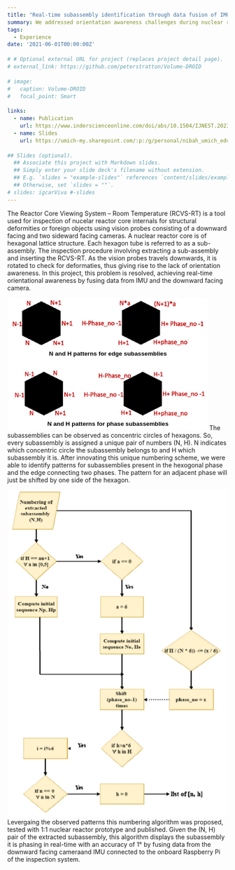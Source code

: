 ```yaml
---
title: "Real-time subassembly identification through data fusion of IMU and camera for an nuclear reactor core inspection system"
summary: We addressed orientation awareness challenges during nuclear reactor core inspections by designing a unique numbering scheme. Using this scheme, we developed an algorithm that fuses IMU and camera data, enabling real-time orientation tracking as the inspection system navigates through the reactor core.
tags:
  - Experience
date: '2021-06-01T00:00:00Z'

# # Optional external URL for project (replaces project detail page).
# external_link: https://github.com/peterstratton/Volume-DROID

# image:
#   caption: Volume-DROID
#   focal_point: Smart

links:
  - name: Publication
    url: https://www.inderscienceonline.com/doi/abs/10.1504/IJNEST.2023.132651
  - name: Slides
    url: https://umich-my.sharepoint.com/:p:/g/personal/nibah_umich_edu/EZCsTqYZsxBGjAFp5k5WuEUB5N0gOSpENNT0QiZMe_sQvA?e=h7O5dI

## Slides (optional).
  ## Associate this project with Markdown slides.
  ## Simply enter your slide deck's filename without extension.
  ## E.g. `slides = "example-slides"` references `content/slides/example-slides.md`.
  ## Otherwise, set `slides = ""`.
# slides: igcarViva #-slides
---
```


The Reactor Core Viewing System – Room Temperature (RCVS-RT) is a tool used for inspection of nucelar reactor core internals for structural deformities or foreign objects using vision probes consisting of a downward facing and two sideward facing cameras. A nuclear reactor core is of hexagonal lattice structure. Each hexagon tube is referred to as a sub-assembly. The inspection procedure involving extracting a sub-assembly and inserting the RCVS-RT. As the vision probes travels downwards, it is rotated to check for deformaties, thus giving rise to the lack of orientation awareness. In this project, this problem is resolved, achieving real-time orientational awareness by fusing data from IMU and the downward facing camera.

![screen render text](phaseEdgePattern.png)
The subassemblies can be observed as concentric circles of hexagons. So, every subassembly is assigned a unique pair of numbers (N, H). N indicates which concentric circle the subassembly belongs to and H which subassembly it is. After innovating this unique numbering scheme, we were able to identify patterns for subassemblies present in the hexogonal phase and the edge connecting two phases. The pattern for an adjacent phase will just be shifted by one side of the hexagon.

![screen render text](numberingAlgo.png "Numbering Algorithm")
Levergaing the observed patterns this numbering algorithm was proposed, tested with 1:1 nuclear reactor prototype and published. Given the (N, H) pair of the extracted subassembly, this algorithm displays the subassembly it is phasing in real-time with an accuracy of 1° by fusing data from the downward facing cameraand IMU connected to the onboard Raspberry Pi of the inspection system. 
